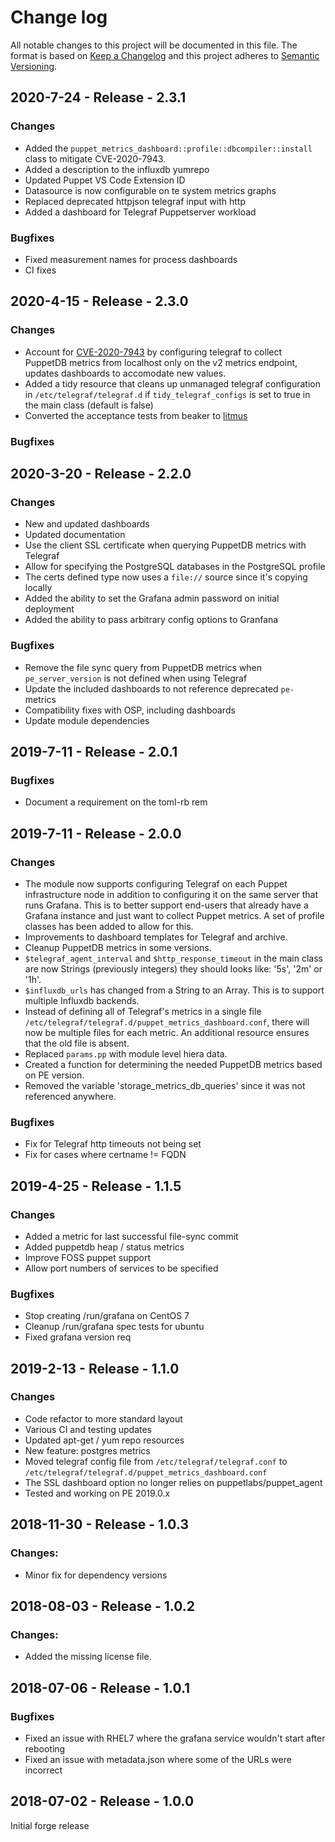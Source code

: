 # Change log

All notable changes to this project will be documented in this file.
The format is based on [Keep a Changelog](http://keepachangelog.com/en/1.0.0/)
and this project adheres to [Semantic Versioning](http://semver.org).

## 2020-7-24 - Release - 2.3.1

### Changes
 - Added the `puppet_metrics_dashboard::profile::dbcompiler::install` class to mitigate CVE-2020-7943.
 - Added a description to the influxdb yumrepo
 - Updated Puppet VS Code Extension ID
 - Datasource is now configurable on te system metrics graphs
 - Replaced deprecated httpjson telegraf input with http
 - Added a dashboard for Telegraf Puppetserver workload

### Bugfixes
 - Fixed measurement names for process dashboards
 - CI fixes

## 2020-4-15 - Release - 2.3.0

### Changes
 - Account for [CVE-2020-7943](https://nvd.nist.gov/vuln/detail/CVE-2020-7943) by configuring telegraf to collect PuppetDB metrics from localhost only on the v2 metrics endpoint, updates dashboards to accomodate new values.
 - Added a tidy resource that cleans up unmanaged telegraf configuration in `/etc/telegraf/telegraf.d` if `tidy_telegraf_configs` is set to true in the main class (default is false)
 - Converted the acceptance tests from beaker to [litmus](https://github.com/puppetlabs/puppet_litmus)

### Bugfixes

## 2020-3-20 - Release - 2.2.0

### Changes
 - New and updated dashboards
 - Updated documentation
 - Use the client SSL certificate when querying PuppetDB metrics with Telegraf
 - Allow for specifying the PostgreSQL databases in the PostgreSQL profile
 - The certs defined type now uses a `file://` source since it's copying locally
 - Added the ability to set the Grafana admin password on initial deployment
 - Added the ability to pass arbitrary config options to Granfana

### Bugfixes
 - Remove the file sync query from PuppetDB metrics when `pe_server_version` is not defined when using Telegraf
 - Update the included dashboards to not reference deprecated `pe-` metrics
 - Compatibility fixes with OSP, including dashboards
 - Update module dependencies
 
## 2019-7-11 - Release - 2.0.1

### Bugfixes
 - Document a requirement on the toml-rb rem

## 2019-7-11 - Release - 2.0.0

### Changes
 - The module now supports configuring Telegraf on each Puppet infrastructure node in addition to configuring it on the same server that runs Grafana. This is to better support end-users that already have a Grafana instance and just want to collect Puppet metrics.  A set of profile classes has been added to allow for this.
 - Improvements to dashboard templates for Telegraf and archive.
 - Cleanup PuppetDB metrics in some versions.
 - `$telegraf_agent_interval` and `$http_response_timeout` in the main class are now Strings (previously integers) they should looks like: '5s', '2m' or '1h'.
 - `$influxdb_urls` has changed from a String to an Array. This is to support multiple Influxdb backends.
 - Instead of defining all of Telegraf's metrics in a single file `/etc/telegraf/telegraf.d/puppet_metrics_dashboard.conf`, there will now be multiple files for each metric.  An additional resource ensures that the old file is absent.
 - Replaced `params.pp` with module level hiera data.
 - Created a function for determining the needed PuppetDB metrics based
on PE version.
 - Removed the variable 'storage_metrics_db_queries' since it was not
referenced anywhere. 

### Bugfixes
 - Fix for Telegraf http timeouts not being set
 - Fix for cases where certname != FQDN

## 2019-4-25 - Release - 1.1.5

### Changes
 - Added a metric for last successful file-sync commit
 - Added puppetdb heap / status metrics
 - Improve FOSS puppet support
 - Allow port numbers of services to be specified

### Bugfixes
 - Stop creating /run/grafana on CentOS 7
 - Cleanup /run/grafana spec tests for ubuntu
 - Fixed grafana version req

## 2019-2-13 - Release - 1.1.0

### Changes
 - Code refactor to more standard layout
 - Various CI and testing updates
 - Updated apt-get / yum repo resources
 - New feature: postgres metrics
 - Moved telegraf config file from `/etc/telegraf/telegraf.conf` to `/etc/telegraf/telegraf.d/puppet_metrics_dashboard.conf`
 - The SSL dashboard option no longer relies on puppetlabs/puppet_agent
 - Tested and working on PE 2019.0.x

## 2018-11-30 - Release - 1.0.3

### Changes:
 - Minor fix for dependency versions

## 2018-08-03 - Release - 1.0.2

### Changes:
 - Added the missing license file.

## 2018-07-06 - Release - 1.0.1

### Bugfixes
- Fixed an issue with RHEL7 where the grafana service wouldn't start after rebooting
- Fixed an issue with metadata.json where some of the URLs were incorrect

## 2018-07-02 - Release - 1.0.0

Initial forge release
